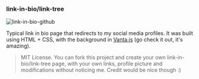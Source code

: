 ### link-in-bio/link-tree

![link-in-bio-github](https://user-images.githubusercontent.com/108239558/192182634-a6c7d00a-0d1b-4a0e-ad9b-683459c64ee5.jpg)

Typical link in bio page that redirects to my social media profiles. It was built using HTML + CSS, with the background in <a href="https://www.vantajs.com/">Vanta.js</a> (go check it out, it's amazing). 

> MIT License.
You can fork this project and create your own link-in-bio/link-tree page, with your own links, profile picture and modifications without noticing me. Credit would be nice though :)
